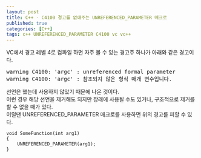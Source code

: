 ```yaml
---
layout: post
title: C++ - C4100 경고를 없애주는 UNREFERENCED_PARAMETER 매크로
published: true
categories: [C++]
tags: c++ UNREFERENCED_PARAMETER C4100 vc vc++
---
```

VC에서 경고 레벨 4로 컴파일 하면 자주 볼 수 있는 경고주 하나가 아래와 같은 경고이다.  
<pre>
warning C4100: 'argc' : unreferenced formal parameter
warning C4100: 'argc' : 참조되지 않은 형식 매개 변수입니다.
</pre>
  
  
선언은 했는데 사용하지 않았기 때문에 나온 것이다.  
이런 경우 해당 선언을 제거해도 되지만 장래에 사용될 수도 있거나, 구조적으로 제거를 할 수 없을 때가 있다.  
이럴땐 UNREFERENCED_PARAMETER 매크로를 사용하면 위의 경고를 피할 수 있다.  
  
``` 
void SomeFunction(int arg1)
{
    UNREFERENCED_PARAMETER(arg1);
}
```
  
